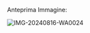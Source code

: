 Anteprima Immagine:

![IMG-20240816-WA0024](https://github.com/user-attachments/assets/9405903d-0c2b-4850-81d3-3d9bf9a91250)
